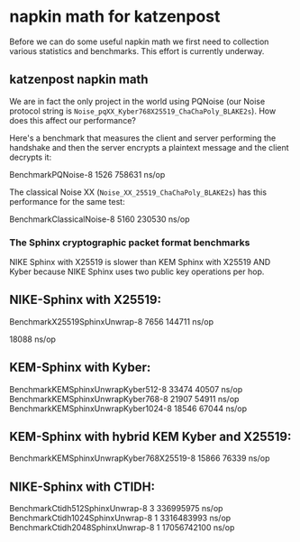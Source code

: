 
# napkin math for katzenpost

Before we can do some useful napkin math we first need to collection
various statistics and benchmarks. This effort is currently underway.


## katzenpost napkin math

We are in fact the only project in the world using PQNoise
(our Noise protocol string is ``Noise_pqXX_Kyber768X25519_ChaChaPoly_BLAKE2s``).
How does this affect our performance?

Here's a benchmark that measures the client and server performing the handshake
and then the server encrypts a plaintext message and the client decrypts it:

BenchmarkPQNoise-8   	    1526	    758631 ns/op


The classical Noise XX (`Noise_XX_25519_ChaChaPoly_BLAKE2s`)
has this performance for the same test:

BenchmarkClassicalNoise-8   	    5160	    230530 ns/op


### The Sphinx cryptographic packet format benchmarks

NIKE Sphinx with X25519 is slower than KEM Sphinx with X25519 AND
Kyber because NIKE Sphinx uses two public key operations per hop.


NIKE-Sphinx with X25519:
---

BenchmarkX25519SphinxUnwrap-8              	    7656	    144711 ns/op

18088 ns/op

KEM-Sphinx with Kyber:
---

BenchmarkKEMSphinxUnwrapKyber512-8                33474         40507 ns/op
BenchmarkKEMSphinxUnwrapKyber768-8                21907         54911 ns/op
BenchmarkKEMSphinxUnwrapKyber1024-8               18546         67044 ns/op


KEM-Sphinx with hybrid KEM Kyber and X25519:
---

BenchmarkKEMSphinxUnwrapKyber768X25519-8          15866         76339 ns/op


NIKE-Sphinx with CTIDH:
---

BenchmarkCtidh512SphinxUnwrap-8                       3     336995975 ns/op
BenchmarkCtidh1024SphinxUnwrap-8                      1    3316483993 ns/op
BenchmarkCtidh2048SphinxUnwrap-8                      1    17056742100 ns/op
